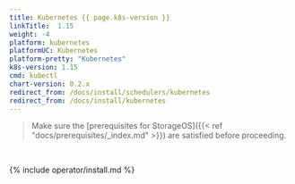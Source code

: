 ```yaml
---
title: Kubernetes {{ page.k8s-version }}
linkTitle:  1.15
weight: -4
platform: kubernetes
platformUC: Kubernetes
platform-pretty: "Kubernetes"
k8s-version: 1.15
cmd: kubectl
chart-version: 0.2.x
redirect_from: /docs/install/schedulers/kubernetes
redirect_from: /docs/install/kubernetes
---
```



> Make sure the 
> [prerequisites for StorageOS]({{< ref "docs/prerequisites/_index.md" >}}) are
> satisfied before proceeding.

&nbsp;

{% include operator/install.md %}
